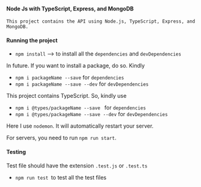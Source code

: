 #### Node Js with TypeScript, Express, and MongoDB

    This project contains the API using Node.js, TypeScript, Express, and MongoDB.

#### Running the project

* `npm install` --> to install all the `dependencies` and `devDependencies`

In future.    If you want to install a package, do so. Kindly

* `npm i packageName --save` for `dependencies`
* `npm i packageName --save --dev` for `devDependencies`

This project contains TypeScript. So, kindly use

* `npm i @types/packageName --save ` for `dependencies`
* `npm i @types/packageName --save --dev` for `devDependencies`

Here I use `nodemon`. It will automatically restart your server.

For servers, you need to run `npm run start`.

#### Testing

Test file should have the extension `.test.js` or `.test.ts`

* `npm run test `to test all the test files
